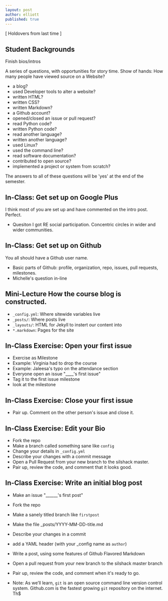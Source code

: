 ```yaml
---
layout: post
author: elliott
published: true
---
```


[ Holdovers from last time ]
## Student Backgrounds

Finish bios/intros

A series of questions, with opportunities for story time.
Show of hands: How many people have viewed source on a Website?

* a blog?
* used Developer tools to alter a website?
* written HTML?
* written CSS?
* written Markdown?
* a Github account?
* opened/closed an issue or pull request?
* read Python code?
* written Python code?
* read another language?
* written another language?
* used Linux?
* used the command line?
* read software documentation?
* contributed to open source?
* implemented a project or system from scratch?

The answers to all of these questions will be 'yes' at the end of the semester.

## In-Class: Get set up on Google Plus
I think most of you are set up and have commented on the intro post.  Perfect.
* Quesiton I got RE social participation.  Concentric circles in wider and wider communities.

## In-Class: Get set up on Github
You all should have a Github user name.  
* Basic parts of Github: profile, organization, repo, issues, pull requests, milestones.
* Michelle's question in-line

## Mini-Lecture How the course blog is constructed.
* `_config.yml`: Where sitewide variables live
* `_posts/`: Where posts live
* `_layouts/`: HTML for Jekyll to instert our content into
* `*.markdown`: Pages for the site

## In-Class Exercise: Open your first issue
* Exercise as Milestone
* Example: Virginia had to drop the course
* Example: Jaleesa's typo on the attendance section
* Everyone open an issue "____'s first issue"
* Tag it to the first issue milestone
* look at the milestone

## In-Class Exercise: Close your first issue
* Pair up.  Comment on the other person's issue and close it.

## In-Class Exercise: Edit your Bio
* Fork the repo
* Make a branch called something sane like `config`
* Change your details in `_config.yml`
* Describe your changes with a commit message 
* Open a Pull Request from your new branch to the silshack master.
* Pair up, review the code, and comment that it looks good.

## In-Class Exercise: Write an initial blog post
* Make an issue "______'s first post"
* Fork the repo
* Make a sanely titled branch like `firstpost`
* Make the file _posts/YYYY-MM-DD-title.md
* Describe your changes in a commit
* add a YAML header (with your _config name as `author`)
* Write a post, using some features of Github Flavored Markdown
* Open a pull request from your new branch to the silshack master branch
* Pair up, review the code, and comment when it's ready to go.


* Note: As we’ll learn, `git` is an open source command line version control system.  Github.com is the fastest growing `git` repository on the internet.  Th$


